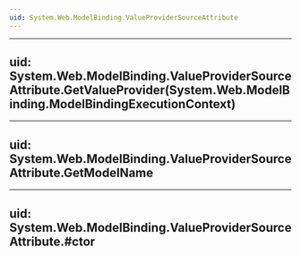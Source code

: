 ```yaml
---
uid: System.Web.ModelBinding.ValueProviderSourceAttribute
---
```


---
uid: System.Web.ModelBinding.ValueProviderSourceAttribute.GetValueProvider(System.Web.ModelBinding.ModelBindingExecutionContext)
---

---
uid: System.Web.ModelBinding.ValueProviderSourceAttribute.GetModelName
---

---
uid: System.Web.ModelBinding.ValueProviderSourceAttribute.#ctor
---
